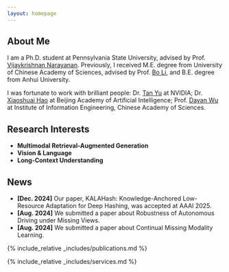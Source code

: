 ```yaml
---
layout: homepage
---
```


## About Me

I am a Ph.D. student at Pennsylvania State University, advised by Prof. [Vijaykrishnan Narayanan](https://sites.psu.edu/vijaykrishnannarayanan/). Previously, I received M.E. degree from University of Chinese Academy of Sciences, advised by Prof. [Bo Li](https://people.ucas.ac.cn/~iieLibo), and B.E. degree from Anhui University.

I was fortunate to work with brilliant people: Dr. [Tan Yu](https://sites.google.com/site/tanyuspersonalwebsite/) at NVIDIA; Dr. [Xiaoshuai Hao](https://scholar.google.com/citations?user=ui0lvY4AAAAJ) at Beijing Academy of Artificial Intelligence; Prof. [Dayan Wu](https://scholar.google.com/citations?user=O6g-IHsAAAAJ) at Institute of Information Engineering, Chinese Academy of Sciences.

## Research Interests
- **Multimodal Retrieval-Augmented Generation**
- **Vision & Language**
- **Long-Context Understanding**

## News
- **[Dec. 2024]** Our paper, KALAHash: Knowledge-Anchored Low-Resource Adaptation for Deep Hashing, was accepted at AAAI 2025.
- **[Aug. 2024]** We submitted a paper about Robustness of Autonomous Driving under Missing Views.
- **[Aug. 2024]** We submitted a paper about Continual Missing Modality Learning.

{% include_relative _includes/publications.md %}

{% include_relative _includes/services.md %}
